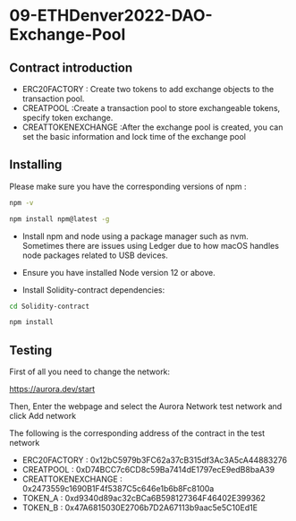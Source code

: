 # 09-ETHDenver2022-DAO-Exchange-Pool
## Contract introduction
- ERC20FACTORY : Create two tokens to add exchange objects to the transaction pool.
- CREATPOOL :Create a transaction pool to store exchangeable tokens, specify token exchange.
- CREATTOKENEXCHANGE :After the exchange pool is created, you can set the basic information and lock time of the exchange pool


## Installing

Please make sure you have the corresponding versions of npm :

```bash
npm -v
```
```bash
npm install npm@latest -g
```


- Install npm and node using a package manager such as nvm. Sometimes there are issues using Ledger due to how macOS handles node packages related to USB devices.
- Ensure you have installed Node version 12 or above.

- Install Solidity-contract dependencies:
```bash
cd Solidity-contract
```

```bash
npm install
```
## Testing

First of all you need to change the network:

https://aurora.dev/start

Then, Enter the webpage and select the Aurora Network test network and click Add network

The following is the corresponding address of the contract in the test network
- ERC20FACTORY : 0x12bC5979b3FC62a37cB315df3Ac3A5cA44883276 
- CREATPOOL : 0xD74BCC7c6CD8c59Ba7414dE1797ecE9edB8baA39 
- CREATTOKENEXCHANGE : 0x2473559c1690B1F4f5387C5c646e1b6b8Fc8100a 
- TOKEN_A : 0xd9340d89ac32cBCa6B598127364F46402E399362 
- TOKEN_B : 0x47A6815030E2706b7D2A67113b9aac5e5C10Ed1E 

